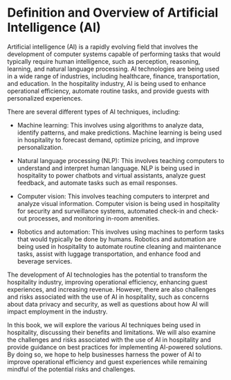 Definition and Overview of Artificial Intelligence (AI)
=====================================================================

Artificial intelligence (AI) is a rapidly evolving field that involves the development of computer systems capable of performing tasks that would typically require human intelligence, such as perception, reasoning, learning, and natural language processing. AI technologies are being used in a wide range of industries, including healthcare, finance, transportation, and education. In the hospitality industry, AI is being used to enhance operational efficiency, automate routine tasks, and provide guests with personalized experiences.

There are several different types of AI techniques, including:

* Machine learning: This involves using algorithms to analyze data, identify patterns, and make predictions. Machine learning is being used in hospitality to forecast demand, optimize pricing, and improve personalization.

* Natural language processing (NLP): This involves teaching computers to understand and interpret human language. NLP is being used in hospitality to power chatbots and virtual assistants, analyze guest feedback, and automate tasks such as email responses.

* Computer vision: This involves teaching computers to interpret and analyze visual information. Computer vision is being used in hospitality for security and surveillance systems, automated check-in and check-out processes, and monitoring in-room amenities.

* Robotics and automation: This involves using machines to perform tasks that would typically be done by humans. Robotics and automation are being used in hospitality to automate routine cleaning and maintenance tasks, assist with luggage transportation, and enhance food and beverage services.

The development of AI technologies has the potential to transform the hospitality industry, improving operational efficiency, enhancing guest experiences, and increasing revenue. However, there are also challenges and risks associated with the use of AI in hospitality, such as concerns about data privacy and security, as well as questions about how AI will impact employment in the industry.

In this book, we will explore the various AI techniques being used in hospitality, discussing their benefits and limitations. We will also examine the challenges and risks associated with the use of AI in hospitality and provide guidance on best practices for implementing AI-powered solutions. By doing so, we hope to help businesses harness the power of AI to improve operational efficiency and guest experiences while remaining mindful of the potential risks and challenges.
